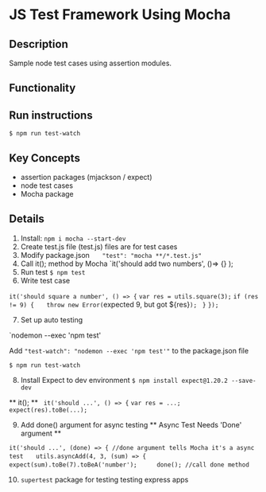 # JS Test Framework Using Mocha #

## Description ##

Sample node test cases using assertion modules.

## Functionality ##

## Run instructions ##
` $ npm run test-watch `


## Key Concepts ## 

* assertion packages (mjackson / expect)
* node test cases
* Mocha package

## Details ##

1) Install: `npm i mocha --start-dev`
2) Create test.js file (test.js) files are for test cases
3) Modify package.json `    "test": "mocha **/*.test.js"    `
4) Call it(); method by Mocha `it('should add two numbers', ()=> {} );
5) Run test ` $ npm test `
6) Write test case

`it('should square a number', () => {`
    `var res = utils.square(3);`
    `if (res != 9) {`
     `   throw new Error(`expected 9, but got ${res}`); `
    `}`
`});`

7) Set up auto testing 

`nodemon --exec 'npm test' 

Add `"test-watch": "nodemon --exec 'npm test'"` to the package.json file

`$ npm run test-watch`

8) Install Expect to dev environment
`$ npm install expect@1.20.2 --save-dev`

** it(); **
` it('should ...', () => {`
    `var res = ...;`
    `expect(res).toBe(...); `

9) Add done() argument for async testing
** Async Test Needs 'Done' argument **

`it('should ...', (done) => { //done argument tells Mocha it's a async test`
 `   utils.asyncAdd(4, 3, (sum) => {`
  `      expect(sum).toBe(7).toBeA('number');`
   `     done(); //call done method`

10) `supertest` package for testing testing express apps
